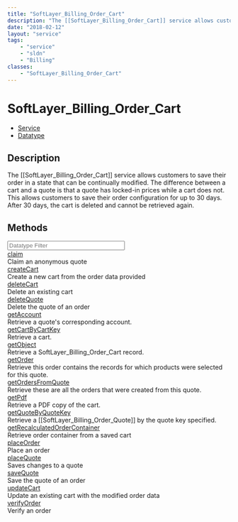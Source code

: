 ```yaml
---
title: "SoftLayer_Billing_Order_Cart"
description: "The [[SoftLayer_Billing_Order_Cart]] service allows customers to save their order in a state that can be continually mod... "
date: "2018-02-12"
layout: "service"
tags:
    - "service"
    - "sldn"
    - "Billing"
classes:
    - "SoftLayer_Billing_Order_Cart"
---
```

# SoftLayer_Billing_Order_Cart
<div id='service-datatype'>
    <ul id='sldn-reference-tabs'>
    <li id='service'> <a href='/reference/services/SoftLayer_Billing_Order_Cart' >Service</a></li>    <li id='datatype'> <a href='/reference/datatypes/SoftLayer_Billing_Order_Cart' >Datatype</a></li>
    </ul>
</div>

## Description
The [[SoftLayer_Billing_Order_Cart]] service allows customers to save their order in a state that can be continually modified. The difference between a cart and a quote is that a quote has locked-in prices while a cart does not. This allows customers to save their order configuration for up to 30 days. After 30 days, the cart is deleted and cannot be retrieved again. 
        
        
<div id="properties" class="content">
    <h2>Methods</h2>
    <div class="view-filters">
        <div class="clearfix">
            <div class="search-input-box">
                <input placeholder="Datatype Filter" onkeyup="titleSearch(inputId='edit-combine', divId='method-div', elementClass='method-row')" 
                    type="text" id="edit-combine" value="" size="30" maxlength="128" class="form-text">
            </div>
        </div>
    </div>
    <div id="method-div">
            <div class="method-row">
                        <span class='view-field-title'><a href='/reference/services/SoftLayer_Billing_Order_Cart/claim'> claim</a> </span>
            <div class='views-field-body'>Claim an anonymous quote</div>
        </div>
            <div class="method-row">
                        <span class='view-field-title'><a href='/reference/services/SoftLayer_Billing_Order_Cart/createCart'> createCart</a> </span>
            <div class='views-field-body'>Create a new cart from the order data provided</div>
        </div>
            <div class="method-row">
                        <span class='view-field-title'><a href='/reference/services/SoftLayer_Billing_Order_Cart/deleteCart'> deleteCart</a> </span>
            <div class='views-field-body'>Delete an existing cart</div>
        </div>
            <div class="method-row">
                        <span class='view-field-title'><a href='/reference/services/SoftLayer_Billing_Order_Cart/deleteQuote'> deleteQuote</a> </span>
            <div class='views-field-body'>Delete the quote of an order</div>
        </div>
            <div class="method-row">
                        <span class='view-field-title'><a href='/reference/services/SoftLayer_Billing_Order_Cart/getAccount'> getAccount</a> </span>
            <div class='views-field-body'>Retrieve a quote's corresponding account.</div>
        </div>
            <div class="method-row">
                        <span class='view-field-title'><a href='/reference/services/SoftLayer_Billing_Order_Cart/getCartByCartKey'> getCartByCartKey</a> </span>
            <div class='views-field-body'>Retrieve a cart.</div>
        </div>
            <div class="method-row">
                        <span class='view-field-title'><a href='/reference/services/SoftLayer_Billing_Order_Cart/getObject'> getObject</a> </span>
            <div class='views-field-body'>Retrieve a SoftLayer_Billing_Order_Cart record.</div>
        </div>
            <div class="method-row">
                        <span class='view-field-title'><a href='/reference/services/SoftLayer_Billing_Order_Cart/getOrder'> getOrder</a> </span>
            <div class='views-field-body'>Retrieve this order contains the records for which products were selected for this quote.</div>
        </div>
            <div class="method-row">
                        <span class='view-field-title'><a href='/reference/services/SoftLayer_Billing_Order_Cart/getOrdersFromQuote'> getOrdersFromQuote</a> </span>
            <div class='views-field-body'>Retrieve these are all the orders that were created from this quote.</div>
        </div>
            <div class="method-row">
                        <span class='view-field-title'><a href='/reference/services/SoftLayer_Billing_Order_Cart/getPdf'> getPdf</a> </span>
            <div class='views-field-body'>Retrieve a PDF copy of the cart.</div>
        </div>
            <div class="method-row">
                        <span class='view-field-title'><a href='/reference/services/SoftLayer_Billing_Order_Cart/getQuoteByQuoteKey'> getQuoteByQuoteKey</a> </span>
            <div class='views-field-body'>Retrieve a [[SoftLayer_Billing_Order_Quote]] by the quote key specified.</div>
        </div>
            <div class="method-row">
                        <span class='view-field-title'><a href='/reference/services/SoftLayer_Billing_Order_Cart/getRecalculatedOrderContainer'> getRecalculatedOrderContainer</a> </span>
            <div class='views-field-body'>Retrieve order container from a saved cart</div>
        </div>
            <div class="method-row">
                        <span class='view-field-title'><a href='/reference/services/SoftLayer_Billing_Order_Cart/placeOrder'> placeOrder</a> </span>
            <div class='views-field-body'>Place an order</div>
        </div>
            <div class="method-row">
                        <span class='view-field-title'><a href='/reference/services/SoftLayer_Billing_Order_Cart/placeQuote'> placeQuote</a> </span>
            <div class='views-field-body'>Saves changes to a quote</div>
        </div>
            <div class="method-row">
                        <span class='view-field-title'><a href='/reference/services/SoftLayer_Billing_Order_Cart/saveQuote'> saveQuote</a> </span>
            <div class='views-field-body'>Save the quote of an order</div>
        </div>
            <div class="method-row">
                        <span class='view-field-title'><a href='/reference/services/SoftLayer_Billing_Order_Cart/updateCart'> updateCart</a> </span>
            <div class='views-field-body'>Update an existing cart with the modified order data</div>
        </div>
            <div class="method-row">
                        <span class='view-field-title'><a href='/reference/services/SoftLayer_Billing_Order_Cart/verifyOrder'> verifyOrder</a> </span>
            <div class='views-field-body'>Verify an order</div>
        </div>
        </div>
</div>

